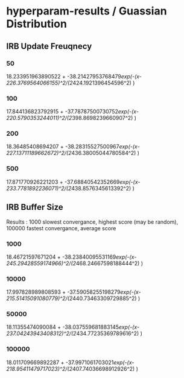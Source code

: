 # hyperparam-results / Guassian Distribution

## IRB Update Freuqnecy 
### 50
18.233951963890522 + -38.21427953768479*exp(-(x-226.3769564066155)^2/(2*424.1921396454596^2) )
### 100
17.844136823792915 + -37.78787500730752*exp(-(x-220.5790353244011)^2/(2*398.8698239660907^2) )
### 200
18.36485408694207 + -38.28315527500967*exp(-(x-227.13711189662672)^2/(2*436.38005044780584^2) )
### 500
17.871770926221203 + -37.68840542352669*exp(-(x-233.7781892236071)^2/(2*438.8576345613392^2) )


## IRB Buffer Size
Results : 1000 slowest convergance, highest score (may be random), 100000 fastest convergance, average score
### 1000
18.46721597671204 + -38.23840095531169*exp(-(x-245.29428559174966)^2/(2*468.24667598188444^2) )
### 10000
17.997828989808593 + -37.59058255198279*exp(-(x-215.51415091080779)^2/(2*440.73463309729885^2) )
### 50000
18.11355474090084 + -38.037559681883145*exp(-(x-237.04243943408312)^2/(2*434.77235369789616^2) )
### 100000
18.011709669892287 + -37.9971061703021*exp(-(x-218.95411479717023)^2/(2*407.74036698912926^2) )

